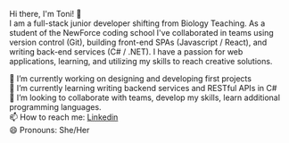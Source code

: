 
Hi there, I'm Toni! 👋<br/>
I am a full-stack junior developer shifting from Biology Teaching. As a student of the NewForce coding school I've collaborated in teams using version control (Git), building front-end SPAs (Javascript / React), and writing back-end services (C# / .NET). I have a passion for web applications, learning, and utilizing my skills to reach creative solutions.

🔭 I’m currently working on designing and developing first projects<br/>
🌱 I’m currently learning writing backend services and RESTful APIs in C#<br/>
👯 I’m looking to collaborate with teams, develop my skills, learn additional programming languages.<br/>
📫 How to reach me: [Linkedin](https://www.linkedin.com/in/toni-baker/) <br/>
😄 Pronouns: She/Her
